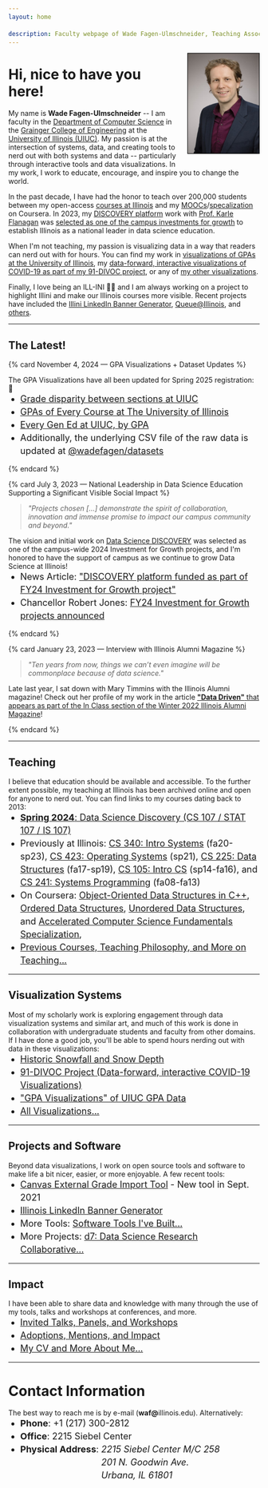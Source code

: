 ```yaml
---
layout: home

description: Faculty webpage of Wade Fagen-Ulmschneider, Teaching Associate Professor of Computer Science at The University of Illinois
---
```


<style>
.ion { margin-right: 3px; }

.main-card {
  border: solid 1px hsl(173, 30%, 50%);
  padding: 10px;
  padding-bottom: 0px;
  background-color: hsl(173, 3%, 97%);
}

p + ul {
  margin-top: -14px;
}

li {
  font-size: 18px;
  line-height: 26px;
}
</style>




<img alt="Wade Fagen-Ulmschneider" src="/static/images/fagen-ulmschneider.jpg" style="max-height: 200px; float: right; border: solid 1px black; margin-left: 20px; margin-bottom: 20px;">

# Hi, nice to have you here!

My name is **Wade Fagen-Ulmschneider** -- I am faculty in the [Department of Computer Science](https://cs.illinois.edu/) in the [Grainger College of Engineering](https://grainger.illinois.edu/) at the [University of Illinois (UIUC)](https://illinois.edu/).  My passion is at the intersection of systems, data, and creating tools to nerd out with both systems and data -- particularly through interactive tools and data visualizations.  In my work, I work to educate, encourage, and inspire you to change the world.

In the past decade, I have had the honor to teach over 200,000 students between my open-access [courses at Illinois](/teaching/) and my [MOOCs](https://www.coursera.org/learn/cs-fundamentals-1)/[specalization](https://www.coursera.org/specializations/cs-fundamentals) on Coursera. In 2023, my [DISCOVERY platform](https://discovery.cs.illinois.edu/) work with [Prof. Karle Flanagan](https://kflan.stat.illinois.edu/) was [selected as one of the campus investments for growth](https://provost.illinois.edu/about/initiatives/investment-for-growth-program/fy24-funded-programs/) to establish Illinois as a national leader in data science education.

When I'm not teaching, my passion is visualizing data in a way that readers can nerd out with for hours.  You can find my work in [visualizations of GPAs at the University of Illinois](https://waf.cs.illinois.edu/discovery/gpa/), my [data-forward, interactive visualizations of COVID-19 as part of my 91-DIVOC project](https://91-divoc.com/pages/covid-visualization/), or any of [my other visualizations](/visualizations/).

Finally, I love being an ILL-INI 🧡💙 and I am always working on a project to highlight Illini and make our Illinois courses more visible.  Recent projects have included the [Illini LinkedIn Banner Generator](https://d7.cs.illinois.edu/projects/linkedin-banner-image/generate/), [Queue@Illinois](https://queue.illinois.edu/), and [others](/tools/).

<hr style="clear: both">

<!--
### Quick Links

<style>
.waf-quick-links {
  background-color: white !important;
  
}

.waf-quick-links .topic {
  float: left;
  font-weight: bold;
  clear: both;
}

.waf-quick-links ul {
  list-style: none;
}

.waf-quick-links li {
  float: left;
  padding-left: 10px;
  margin-left: 2px;
}

.waf-quick-links li:before {
  content: '\00BB';
  margin-right: 2px;
}

</style>

<div class="waf-quick-links">
  <div class="topic">Teaching:</div>
  <ul>
    <li>CS 240</li>
    <li>CS/STAT/IS 107</li>
    <li>CS 225</li>
    <li>Previous Courses</li>
    <li>Teaching Philosophy</li>
  </ul>

  <div class="topic">Visualizations:</div>
  <ul>
    <li>91-DIVOC (COVID-19)</li>
    <li>GPA Visualizations</li>
    <li>All Visualizations</li>
  </ul>

  <div class="topic">Projects:</div>
  <ul>
    <li>Illinois LinkedIn Banner</li>
    <li>Computer Generated Music</li>
    <li>All Projects</li>
  </ul>
  <div style="clear: both"></div>
</div>
<hr>
-->

<style>
.card-title {
  font-size: 18px;
  font-weight: bold;
}
</style>

## The Latest!



{% card November 4, 2024 &mdash; GPA Visualizations + Dataset Updates %}

The GPA Visualizations have all been updated for Spring 2025 registration: 🎉

- [Grade disparity between sections at UIUC](https://waf.cs.illinois.edu/discovery/grade_disparity_between_sections_at_uiuc/)
- [GPAs of Every Course at The University of Illinois](https://waf.cs.illinois.edu/discovery/gpa_of_every_course_at_illinois/)
- [Every Gen Ed at UIUC, by GPA](https://waf.cs.illinois.edu/discovery/every_gen_ed_at_uiuc_by_gpa/)
- Additionally, the underlying CSV file of the raw data is updated at [@wadefagen/datasets](https://github.com/wadefagen/datasets)

{% endcard %}


{% card July 3, 2023 &mdash; National Leadership in Data Science Education Supporting a Significant Visible Social Impact %}

> *"Projects chosen [...] demonstrate the spirit of collaboration, innovation and immense promise to impact our campus community and beyond."*

The vision and initial work on [Data Science DISCOVERY](https://discovery.cs.illinois.edu/) was selected as one of the campus-wide 2024 Investment for Growth projects, and I'm honored to have the support of campus as we continue to grow Data Science at Illinois!

- News Article: ["DISCOVERY platform funded as part of FY24 Investment for Growth project"](https://stat.illinois.edu/news/2023-05-25/discovery-platform-funded-part-fy24-investment-growth-project)
- Chancellor Robert Jones: [FY24 Investment for Growth projects announced](https://massmail.illinois.edu/massmail/1521402670.html)

{% endcard %}


{% card January 23, 2023 &mdash; Interview with Illinois Alumni Magazine %}

> *"Ten years from now, things we can’t even imagine will be commonplace because of data science."*

Late last year, I sat down with Mary Timmins with the Illinois Alumni magazine!  Check out her profile of my work in the article [**"Data Driven"** that appears as part of the In Class section of the Winter 2022 Illinois Alumni Magazine](https://www.illinoisalumnimagazine.org/illinoisalumni/winter_2022/MobilePagedArticle.action?articleId=1850373&lm=1673635147000#articleId1850373)!

{% endcard %}


<hr>

## Teaching

I believe that education should be available and accessible.  To the further extent possible, my teaching at Illinois has been archived online and open for anyone to nerd out.  You can find links to my courses dating back to 2013:

- [**Spring 2024**: Data Science Discovery (CS 107 / STAT 107 / IS 107)](https://discovery.cs.illinois.edu/)
- Previously at Illinois: [CS 340: Intro Systems](https://courses.grainger.illinois.edu/cs340/sp2023/) (fa20-sp23), [CS 423: Operating Systems](https://courses.grainger.illinois.edu/cs423/sp2021/syllabus/) (sp21), [CS 225: Data Structures](https://courses.grainger.illinois.edu/cs225/sp2019/info/syllabus/) (fa17-sp19), [CS 105: Intro CS](https://courses.grainger.illinois.edu/cs105/sp2015/syllabus.php) (sp14-fa16), and [CS 241: Systems Programming](https://courses.grainger.illinois.edu/cs241/fa2013/syllabus.html) (fa08-fa13)
- On Coursera: [Object-Oriented Data Structures in C++](https://www.coursera.org/learn/cs-fundamentals-1), [Ordered Data Structures](https://www.coursera.org/learn/cs-fundamentals-2), [Unordered Data Structures](https://www.coursera.org/learn/cs-fundamentals-3), and [Accelerated Computer Science Fundamentals Specialization](https://www.coursera.org/specializations/cs-fundamentals), 
- [Previous Courses, Teaching Philosophy, and More on Teaching...](/teaching/)

<hr>

## Visualization Systems

Most of my scholarly work is exploring engagement through data visualization systems and similar art, and much of this work is done in collaboration with undergraduate students and faculty from other domains.  If I have done a good job, you'll be able to spend hours nerding out with data in these visualizations:

- [Historic Snowfall and Snow Depth](https://vis.cs.illinois.edu/weather/historic-snowfall-and-snow-depth/)
- [91-DIVOC Project (Data-forward, interactive COVID-19 Visualizations)](https://91-divoc.com/)
- ["GPA Visualizations" of UIUC GPA Data](/discovery/gpa/)
- [All Visualizations...](/visualizations/)

<hr>

## Projects and Software

Beyond data visualizations, I work on open source tools and software to make life a bit nicer, easier, or more enjoyable.  A few recent tools:

- [Canvas External Grade Import Tool](/tools/Canvas-External-Grade-Import-Tool/) - New tool in Sept. 2021
- [Illinois LinkedIn Banner Generator](https://d7.cs.illinois.edu/projects/linkedin-banner-image/generate/)
- More Tools: [Software Tools I've Built...](/tools/)
- More Projects: [d7: Data Science Research Collaborative...](http://d7.cs.illinois.edu/visualizations/)

<!-- - [All Projects and Software...](https://queue.illinois.edu/projects/) -->

<hr>

## Impact

I have been able to share data and knowledge with many through the use of my tools, talks and workshops at conferences, and more.

- [Invited Talks, Panels, and Workshops](/talks/)
- [Adoptions, Mentions, and Impact](/impact/)
- [My CV and More About Me...](/about/)

<hr>


# Contact Information
<p>
  The best way to reach me is by e-mail (<b>waf@</b>illinois.edu).  Alternatively:
</p>
<ul>
  <li><b>Phone</b>: +1 (217) 300-2812</li>
  <li><b>Office</b>: 2215 Siebel Center</li>
  <li>
    <div>
      <b>Physical Address</b>:
      <address style="display: inline-table;">
        2215 Siebel Center M/C 258<br>
        201 N. Goodwin Ave.<br>
        Urbana, IL 61801
      </address>
    </div>
  </li>
</ul>

